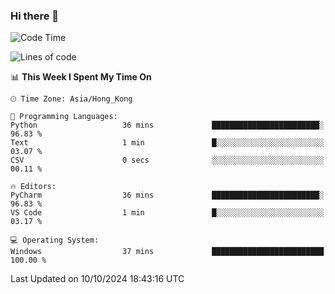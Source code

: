 ### Hi there 👋

<!--
**RoiexLee/RoiexLee** is a ✨ _special_ ✨ repository because its `README.md` (this file) appears on your GitHub profile.

Here are some ideas to get you started:

- 🔭 I’m currently working on ...
- 🌱 I’m currently learning ...
- 👯 I’m looking to collaborate on ...
- 🤔 I’m looking for help with ...
- 💬 Ask me about ...
- 📫 How to reach me: ...
- 😄 Pronouns: ...
- ⚡ Fun fact: ...
-->

<!--START_SECTION:waka-->
![Code Time](http://img.shields.io/badge/Code%20Time-714%20hrs-blue)

![Lines of code](https://img.shields.io/badge/From%20Hello%20World%20I%27ve%20Written-38.4%20thousand%20lines%20of%20code-blue)

📊 **This Week I Spent My Time On** 

```text
🕑︎ Time Zone: Asia/Hong_Kong

💬 Programming Languages: 
Python                   36 mins             ████████████████████████░   96.83 % 
Text                     1 min               █░░░░░░░░░░░░░░░░░░░░░░░░   03.07 % 
CSV                      0 secs              ░░░░░░░░░░░░░░░░░░░░░░░░░   00.11 % 

🔥 Editors: 
PyCharm                  36 mins             ████████████████████████░   96.83 % 
VS Code                  1 min               █░░░░░░░░░░░░░░░░░░░░░░░░   03.17 % 

💻 Operating System: 
Windows                  37 mins             █████████████████████████   100.00 % 
```


 Last Updated on 10/10/2024 18:43:16 UTC
<!--END_SECTION:waka-->
